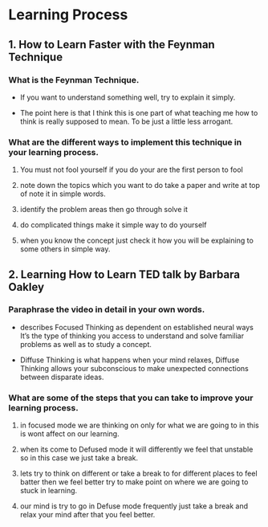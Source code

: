 # Learning Process

## 1. How to Learn Faster with the Feynman Technique

### What is the Feynman Technique.

* If you want to understand something well, try to explain it simply.

* The point here is that I think this is one part of what teaching me how to think is really supposed to mean. To be just a little less arrogant.
  
### What are the different ways to implement this technique in your learning process.

1) You must not fool yourself  if you do your are the first person to fool

2) note down the topics which you want to do take a paper and write at top of note it in simple words.

3) identify the problem areas then go through solve it 

4) do complicated things make it simple way to do yourself

5) when you know the concept just check it how you will be explaining to some others in simple way.

## 2. Learning How to Learn TED talk by Barbara Oakley

### Paraphrase the video in detail in your own words.

* describes Focused Thinking as dependent on established neural ways It’s the type of thinking you access to understand and solve familiar problems as well as to study a concept.

* Diffuse Thinking is what happens when your mind relaxes, Diffuse Thinking allows your subconscious to make unexpected connections between disparate ideas.

### What are some of the steps that you can take to improve your learning process.
1) in focused mode we are thinking on only for what we are going to in this is wont affect on our learning.

2) when its come to Defused mode it will differently we feel that unstable so in this case we just take a break.

3) lets try to think on different or take a break to for different places to feel batter then we feel better try to make point on where we are going to stuck in learning.

4) our mind is try to go in Defuse mode frequently just take a break and relax your mind after that you feel better.


